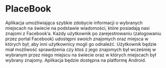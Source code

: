 # PlaceBook
Aplikacja umożliwiająca szybkie zdobycie informacji o wybranych miejscach na świecie na podstawie wiadomości, 
które posiadają nasi znajomi z Facebook’a.
Każdy użytkownik po zarejestrowaniu (zalogowaniu przez portal Facebook) udostępni swoich znajomych oraz miejsca w których był, 
aby inni użytkownicy mogli go odnaleźć. 
Użytkownik będzie miał możliwość sprawdzenia czy ktoś z jego znajomych był wcześniej w wybranym przez niego miejscu na świecie 
oraz w których miejscach był wybrany znajomy.
Aplikacja będzie dostępna na platformę Android.
